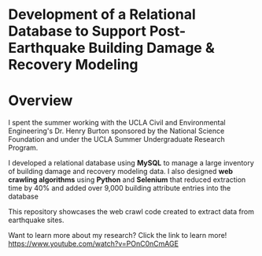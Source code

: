 # Development of a Relational Database to Support Post-Earthquake Building Damage & Recovery Modeling

# Overview
I spent the summer working with the UCLA Civil and Environmental Engineering's Dr. Henry Burton sponsored by the National Science Foundation and under the UCLA Summer Undergraduate Research Program. 

I developed a relational database using **MySQL** to manage a large inventory of building damage and recovery modeling data. I also designed **web crawling algorithms** using **Python** and **Selenium** that reduced extraction time by 40% and added over 9,000 building attribute entries into the database

This repository showcases the web crawl code created to extract data from earthquake sites.

Want to learn more about my research? Click the link to learn more!
https://www.youtube.com/watch?v=POnC0nCmAGE



